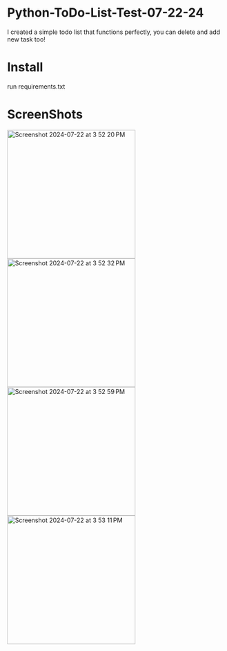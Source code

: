 # Python-ToDo-List-Test-07-22-24
I created a simple todo list that functions perfectly, you can delete and add new task too!
# Install
run requirements.txt
# ScreenShots
<img width="297" alt="Screenshot 2024-07-22 at 3 52 20 PM" src="https://github.com/user-attachments/assets/bd38c73b-5d51-4080-8d49-78c652487bb2">
<img width="297" alt="Screenshot 2024-07-22 at 3 52 32 PM" src="https://github.com/user-attachments/assets/b5839293-8d4a-4d07-82fc-334cb61b36f8">
<img width="297" alt="Screenshot 2024-07-22 at 3 52 59 PM" src="https://github.com/user-attachments/assets/b24e3ffa-a8f8-4831-af53-be62d8247603">
<img width="297" alt="Screenshot 2024-07-22 at 3 53 11 PM" src="https://github.com/user-attachments/assets/9c6cc897-47ae-43df-a2da-8e99a8319f10">
